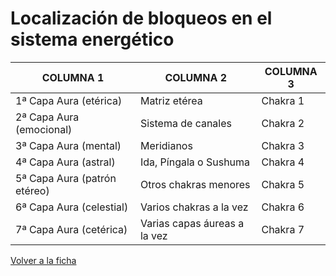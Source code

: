 # Localización de bloqueos en el sistema energético

| COLUMNA 1                    | COLUMNA 2                    | COLUMNA 3 |
|------------------------------|------------------------------|-----------|
| 1ª Capa Aura (etérica)       | Matriz etérea                | Chakra 1  |
| 2ª Capa Aura (emocional)     | Sistema de canales           | Chakra 2  |
| 3ª Capa Aura (mental)        | Meridianos                   | Chakra 3  |
| 4ª Capa Aura (astral)        | Ida, Píngala o Sushuma       | Chakra 4  |
| 5ª Capa Aura (patrón etéreo) | Otros chakras menores        | Chakra 5  |
| 6ª Capa Aura (celestial)     | Varios chakras a la vez      | Chakra 6  |
| 7ª Capa Aura (cetérica)      | Varias capas áureas a la vez | Chakra 7  |

[Volver a la ficha](../ficha.md)
